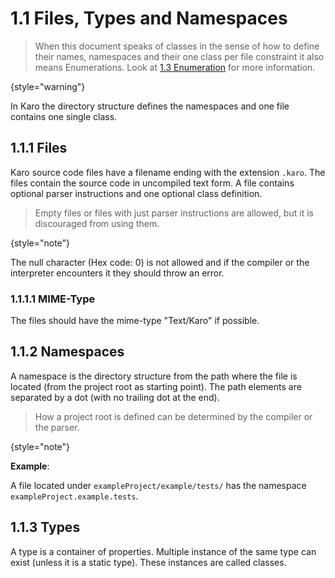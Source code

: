 # 1.1 Files, Types and Namespaces

<code-block src="definitions.txt" include-lines="1-2,4,11-12,27" />

> When this document speaks of classes in the sense of how to define their names, namespaces and their one class per
> file constraint it also means Enumerations. Look at [1.3 Enumeration](1-3-Enumerations.md) for more information.
>
{style="warning"}

In Karo the directory structure defines the namespaces and one file contains one single class.

## 1.1.1 Files

Karo source code files have a filename ending with the extension
`.karo`. The files contain the source code in uncompiled text form. A file contains optional parser instructions and one optional class definition.

> Empty files or files with just parser instructions are allowed, but it is discouraged from using them.
>
{style="note"}

The null character (Hex code: 0) is not allowed and if the compiler or the interpreter encounters it they should
throw an error.

### 1.1.1.1 MIME-Type

<primary-label ref="ns"/>

The files should have the mime-type "Text/Karo" if possible.

## 1.1.2 Namespaces

A namespace is the directory structure from the path where the file is located (from the project root as starting point). The path elements are separated by a dot (with no trailing dot at the end).

> How a project root is defined can be determined by the compiler or the parser.
>
{style="note"}

**Example**:

A file located under `exampleProject/example/tests/` has the namespace `exampleProject.example.tests`.

## 1.1.3 Types

A type is a container of properties. Multiple instance of the same type can exist (unless it is a static type). These instances are called classes.
